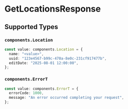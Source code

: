 # GetLocationsResponse


## Supported Types

### `components.Location`

```typescript
const value: components.Location = {
  name: "<value>",
  uuid: "123e4567-b99c-470a-8e0c-231cf917477b",
  editDate: "2025-08-01 12:00:00",
};
```

### `components.ErrorT`

```typescript
const value: components.ErrorT = {
  errorCode: 1000,
  message: "An error occurred completing your request",
};
```

